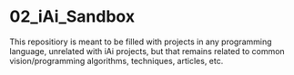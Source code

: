 # 02_iAi_Sandbox

This repositiory is meant to be filled with projects in any programming language, unrelated with iAi projects, but that remains related to common vision/programming algorithms, techniques, articles, etc.
